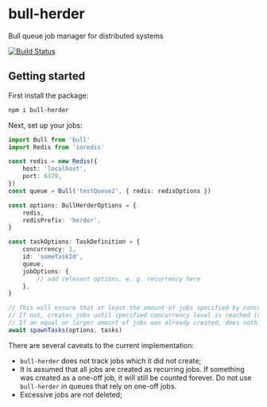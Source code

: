 # bull-herder
Bull queue job manager for distributed systems

[![Build Status](https://github.com/kibertoad/bull-herder/workflows/ci/badge.svg)](https://github.com/kibertoad/bull-herder/actions)

## Getting started

First install the package:

```bash
npm i bull-herder
```

Next, set up your jobs:

```ts
import Bull from 'bull'
import Redis from 'ioredis'

const redis = new Redis({
    host: 'localhost',
    port: 6379,
})
const queue = Bull('testQueue2', { redis: redisOptions })

const options: BullHerderOptions = {
    redis,
    redisPrefix: 'herder',
}

const taskOptions: TaskDefinition = {
    concurrency: 1,
    id: 'someTaskId',
    queue,
    jobOptions: {
        // add relevant options, e. g. recurrency here
    },
}

// This will ensure that at least the amount of jobs specified by concurrency were created by the system
// If not, creates jobs until specified concurrency level is reached (using internal counter, not relying on bull data)
// If an equal or larger amount of jobs was already created, does nothing
await spawnTasks(options, tasks)

```

There are several caveats to the current implementation:
 * `bull-herder` does not track jobs which it did not create;
 * It is assumed that all jobs are created as recurring jobs. If something was created as a one-off job, it will still be counted forever. Do not use `bull-herder` in queues that rely on one-off jobs.
 * Excessive jobs are not deleted;
